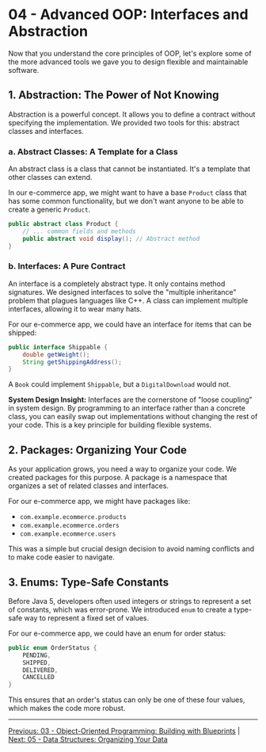 # 04 - Advanced OOP: Interfaces and Abstraction

Now that you understand the core principles of OOP, let's explore some of the more advanced tools we gave you to design flexible and maintainable software.

## 1. Abstraction: The Power of Not Knowing

Abstraction is a powerful concept. It allows you to define a contract without specifying the implementation. We provided two tools for this: abstract classes and interfaces.

### a. Abstract Classes: A Template for a Class

An abstract class is a class that cannot be instantiated. It's a template that other classes can extend.

In our e-commerce app, we might want to have a base `Product` class that has some common functionality, but we don't want anyone to be able to create a generic `Product`.

```java
public abstract class Product {
    // ... common fields and methods
    public abstract void display(); // Abstract method
}
```

### b. Interfaces: A Pure Contract

An interface is a completely abstract type. It only contains method signatures. We designed interfaces to solve the "multiple inheritance" problem that plagues languages like C++. A class can implement multiple interfaces, allowing it to wear many hats.

For our e-commerce app, we could have an interface for items that can be shipped:

```java
public interface Shippable {
    double getWeight();
    String getShippingAddress();
}
```

A `Book` could implement `Shippable`, but a `DigitalDownload` would not.

**System Design Insight:** Interfaces are the cornerstone of "loose coupling" in system design. By programming to an interface rather than a concrete class, you can easily swap out implementations without changing the rest of your code. This is a key principle for building flexible systems.

## 2. Packages: Organizing Your Code

As your application grows, you need a way to organize your code. We created packages for this purpose. A package is a namespace that organizes a set of related classes and interfaces.

For our e-commerce app, we might have packages like:
*   `com.example.ecommerce.products`
*   `com.example.ecommerce.orders`
*   `com.example.ecommerce.users`

This was a simple but crucial design decision to avoid naming conflicts and to make code easier to navigate.

## 3. Enums: Type-Safe Constants

Before Java 5, developers often used integers or strings to represent a set of constants, which was error-prone. We introduced `enum` to create a type-safe way to represent a fixed set of values.

For our e-commerce app, we could have an enum for order status:

```java
public enum OrderStatus {
    PENDING,
    SHIPPED,
    DELIVERED,
    CANCELLED
}
```

This ensures that an order's status can only be one of these four values, which makes the code more robust.

---

[Previous: 03 - Object-Oriented Programming: Building with Blueprints](../03-Object-Oriented-Programming/README.md) | [Next: 05 - Data Structures: Organizing Your Data](../05-Data-Structures/README.md)
